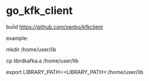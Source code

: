 # go_kfk_client

build  https://github.com/xenbo/kfkclient

example:

mkdir /home/user/lib

cp librdkafka.a /home/user/lib

export  LIBRARY_PATH==LIBRARY_PATH=:/home/user/lib

